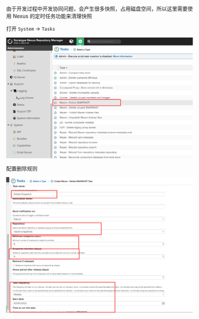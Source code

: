 由于开发过程中开发协同问题，会产生很多快照，占用磁盘空间，所以这里需要使用 Nexus 的定时任务功能来清理快照

打开 `System` -> `Tasks`

![image-20220305212226336](assets/image-20220305212226336.png)

配置删除规则

![image-20220305212448337](assets/image-20220305212448337.png)